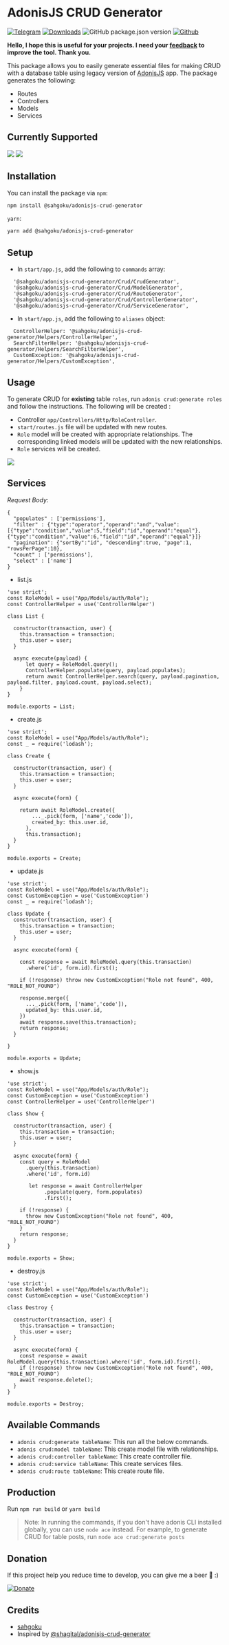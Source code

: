 # AdonisJS CRUD Generator

[![Telegram](https://img.shields.io/badge/Telegram-2CA5E0?&logo=telegram)](https://t.me/anikicommunity)
[![Downloads](https://img.shields.io/npm/dt/@sahgoku/adonisjs-crud-generator)]()
![GitHub package.json version](https://img.shields.io/github/package-json/v/sahgoku/sahgoku-adonisjs-crud-generator)
[![Github](https://img.shields.io/badge/GitHub-100000?&logo=github&logoColor=white)](https://github.com/sahgoku/sahgoku-adonisjs-crud-generator)

**Hello, I hope this is useful for your projects. I need your [feedback](mailto:contact@jauressah.com) to improve the tool. Thank you.**


This package allows you to easily generate essential files for making CRUD with a database table using legacy version
of [AdonisJS](https://legacy.adonisjs.com) app. The package generates the following:

- Routes
- Controllers
- Models
- Services

## Currently Supported

[comment]: <> (- PostgreSQL, MySQL)

![](https://img.shields.io/badge/PostgreSQL-316192?style=for-the-badge&logo=postgresql&logoColor=white)
![](https://img.shields.io/badge/MySQL-FFB830?style=for-the-badge&logo=mysql&logoColor=black)

## Installation

You can install the package via `npm`:

``` bash
npm install @sahgoku/adonisjs-crud-generator
```

`yarn`:

``` bash
yarn add @sahgoku/adonisjs-crud-generator
```

## Setup

- In `start/app.js`, add the following to `commands` array:

```
  '@sahgoku/adonisjs-crud-generator/Crud/CrudGenerator',
  '@sahgoku/adonisjs-crud-generator/Crud/ModelGenerator',
  '@sahgoku/adonisjs-crud-generator/Crud/RouteGenerator',
  '@sahgoku/adonisjs-crud-generator/Crud/ControllerGenerator',
  '@sahgoku/adonisjs-crud-generator/Crud/ServiceGenerator',
```

- In `start/app.js`, add the following to `aliases` object:

```
  ControllerHelper: '@sahgoku/adonisjs-crud-generator/Helpers/ControllerHelper',
  SearchFilterHelper: '@sahgoku/adonisjs-crud-generator/Helpers/SearchFilterHelper',
  CustomException: '@sahgoku/adonisjs-crud-generator/Helpers/CustomException',
```

## Usage

To generate CRUD for **existing** table `roles`, run `adonis crud:generate roles` and follow the instructions. The
following will be created :

- Controller `app/Controllers/Http/RoleController`.
- `start/routes.js` file will be updated with new routes.
- `Role` model will be created with appropriate relationships. The corresponding linked models will be updated with the
  new relationships.
- `Role` services will be created.

![](https://www.jauressah.com/wp-content/uploads/2021/06/render1624560390499.gif)

## Services

*Request Body*: 

```
{
  "populates" : ['permissions'], 
  "filter" : {"type":"operator","operand":"and","value":[{"type":"condition","value":5,"field":"id","operand":"equal"}, {"type":"condition","value":6,"field":"id","operand":"equal"}]}
  "pagination": {"sortBy":"id", "descending":true, "page":1, "rowsPerPage":10}, 
  "count" : ['permissions'], 
  "select" : ['name'] 
}
```

- list.js

```
'use strict';
const RoleModel = use("App/Models/auth/Role");
const ControllerHelper = use('ControllerHelper')

class List {

  constructor(transaction, user) {
    this.transaction = transaction;
    this.user = user;
  }

  async execute(payload) {
      let query = RoleModel.query();
      ControllerHelper.populate(query, payload.populates);
      return await ControllerHelper.search(query, payload.pagination, payload.filter, payload.count, payload.select);
    }
}

module.exports = List;
```

- create.js

```
'use strict';
const RoleModel = use("App/Models/auth/Role");
const _ = require('lodash');

class Create {

  constructor(transaction, user) {
    this.transaction = transaction;
    this.user = user;
  }

  async execute(form) {

    return await RoleModel.create({
        ..._.pick(form, ['name','code']),
        created_by: this.user.id,
      },
      this.transaction);
  }
}

module.exports = Create;
```

- update.js

```
'use strict';
const RoleModel = use("App/Models/auth/Role");
const CustomException = use('CustomException')
const _ = require('lodash');

class Update {
  constructor(transaction, user) {
    this.transaction = transaction;
    this.user = user;
  }

  async execute(form) {

    const response = await RoleModel.query(this.transaction)
      .where('id', form.id).first();

    if (!response) throw new CustomException("Role not found", 400, "ROLE_NOT_FOUND")

    response.merge({
      ..._.pick(form, ['name','code']),
      updated_by: this.user.id,
    })
    await response.save(this.transaction);
    return response;
  }

}

module.exports = Update;
```

- show.js

```
'use strict';
const RoleModel = use("App/Models/auth/Role");
const CustomException = use('CustomException')
const ControllerHelper = use('ControllerHelper')

class Show {

  constructor(transaction, user) {
    this.transaction = transaction;
    this.user = user;
  }

  async execute(form) {
    const query = RoleModel
      .query(this.transaction)
      .where('id', form.id)

       let response = await ControllerHelper
            .populate(query, form.populates)
            .first();

    if (!response) {
      throw new CustomException("Role not found", 400, "ROLE_NOT_FOUND")
    }
    return response;
  }
}

module.exports = Show;
```

- destroy.js

```
'use strict';
const RoleModel = use("App/Models/auth/Role");
const CustomException = use('CustomException')

class Destroy {

  constructor(transaction, user) {
    this.transaction = transaction;
    this.user = user;
  }

  async execute(form) {
    const response = await RoleModel.query(this.transaction).where('id', form.id).first();
    if (!response) throw new CustomException("Role not found", 400, "ROLE_NOT_FOUND")
    await response.delete();
  }
}

module.exports = Destroy;
```

## Available Commands

- `adonis crud:generate tableName`: This run all the below commands.
- `adonis crud:model tableName`: This create model file with relationships.
- `adonis crud:controller tableName`: This create controller file.
- `adonis crud:service tableName`: This create services files.
- `adonis crud:route tableName`: This create route file.

[comment]: <> (## Options)

[comment]: <> (- `--connection`: This option allows you specify which DB connection to use for the command e.g)

[comment]: <> (  `adonis crud:controller tableName --connection=sqlite`)

[comment]: <> (>NB: The connection must have been defined in `config/database.js`)

## Production

Run `npm run build` or `yarn build`

> Note: In running the commands, if you don't have adonis CLI installed globally, you can use `node ace` instead. For example, to generate CRUD for table posts, run `node ace crud:generate posts`

## Donation

If this project help you reduce time to develop, you can give me a beer 🍺 :)

[![Donate](https://img.shields.io/badge/Donate-Beer-green.svg)](http://www.buymeacoffee.com/?via=sahgoku)

## Credits

- [sahgoku](https://github.com/sahgoku)
- Inspired by [@shagital/adonisjs-crud-generator](https://github.com/Shagital/adonisjs-crud-generator)
